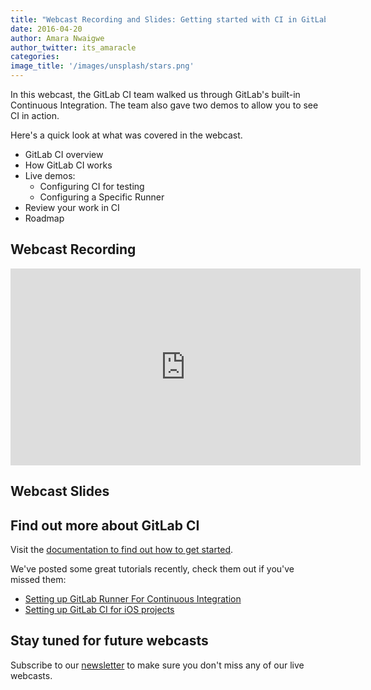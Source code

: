 ```yaml
---
title: "Webcast Recording and Slides: Getting started with CI in GitLab"
date: 2016-04-20
author: Amara Nwaigwe
author_twitter: its_amaracle
categories: 
image_title: '/images/unsplash/stars.png'
---
```


In this webcast, the GitLab CI team walked us through GitLab's built-in Continuous Integration. 
The team also gave two demos to allow you to see CI in action. 

Here's a quick look at what was covered in the webcast. 

- GitLab CI overview 
- How GitLab CI works 
- Live demos: 
   * Configuring CI for testing 
   * Configuring a Specific Runner 
- Review your work in CI 
- Roadmap 

<!-- more -->

## Webcast Recording

<iframe width="560" height="315" src="https://www.youtube.com/embed/Hs8LCilGVaM" frameborder="0" allowfullscreen></iframe>

## Webcast Slides

<script async class="speakerdeck-embed" data-id="3972d874f5f0446d977b8ee0aa95b456" data-ratio="1.77777777777778" src="//speakerdeck.com/assets/embed.js"></script>


## Find out more about GitLab CI

Visit the [documentation to find out how to get started](http://doc.gitlab.com/ce/ci/).

We've posted some great tutorials recently, check them out if you've missed them:

- [Setting up GitLab Runner For Continuous Integration](https://about.gitlab.com/2016/03/10/setting-up-gitlab-ci-for-ios-projects/)
- [Setting up GitLab CI for iOS projects](https://about.gitlab.com/2016/03/01/gitlab-runner-with-docker/)


## Stay tuned for future webcasts 

Subscribe to our [newsletter](https://about.gitlab.com/contact/#newsletter) to make sure you don't miss any of our live webcasts.